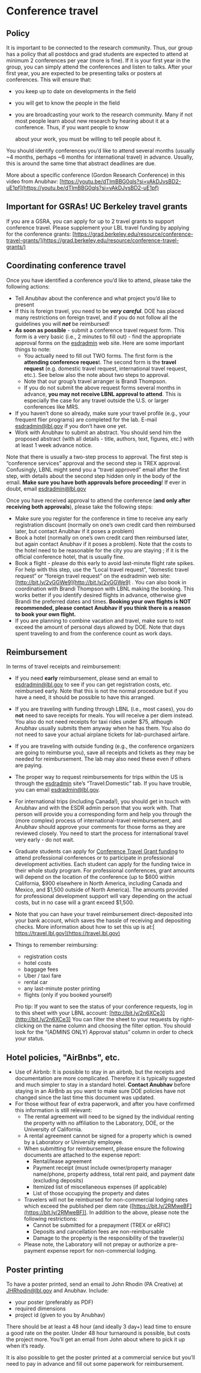 # Conference travel

## Policy

It is important to be connected to the research community. Thus, our group has a policy that all postdocs and grad students are expected to attend at minimum 2 conferences per year (more is fine). If it is your first year in the group, you can simply attend the conferences and listen to talks. After your first year, you are expected to be presenting talks or posters at conferences. This will ensure that:&#x20;

* you keep up to date on developments in the field
* you will get to know the people in the field
*   you are broadcasting your work to the research community. Many if not most people learn about new research by hearing about it at a conference. Thus, if you want people to know

    about your work, you must be willing to tell people about it.

You should identify conferences you’d like to attend several months (usually \~4 months, perhaps \~6 months for international travel) in advance. Usually, this is around the same time that abstract deadlines are due.

More about a specific conference (Gordon Research Conference) in this video from Anubhav: [https://youtu.be/dTlmBBG0qls?si=vAkDJvsBD2-uE1pf](https://youtu.be/dTlmBBG0qls?si=vAkDJvsBD2-uE1pf)

## Important for GSRAs! UC Berkeley travel grants

If you are a GSRA, you can apply for up to 2 travel grants to support conference travel. Please supplement your LBL travel funding by applying for the conference grants: [https://grad.berkeley.edu/resource/conference-travel-grants/](https://grad.berkeley.edu/resource/conference-travel-grants/)

## Coordinating conference travel

Once you have identified a conference you’d like to attend, please take the following actions:&#x20;

* Tell Anubhav about the conference and what project you’d like to present
* If this is foreign travel, you need to be _**very careful**_. DOE has placed many restrictions on foreign travel, and if you do not follow all the guidelines you will _**not**_ be reimbursed!
* **As soon as possible** - submit a conference travel request form. This form is a very basic (i.e., 2 minutes to fill out) - find the appropriate approval forms on the [esdradmin](https://sites.google.com/a/lbl.gov/esdradmin/?pli=1) web site. Here are some important things to note:
  * You actually need to fill out TWO forms. The first form is the **attending conference reques**t. The second form is the **travel request** (e.g. domestic travel request, international travel request, etc.). See below also the note about two steps to approval.
  * Note that our group’s travel arranger is Brandi Thompson.
  * If you do not submit the above request forms several months in advance, **you may not receive LBNL approval to attend**. This is especially the case for any travel outside the U.S. or larger conferences like MRS.&#x20;
* If you haven’t done so already, make sure your travel profile (e.g., your frequent flier programs) are completed for the lab. E-mail esdradmin@lbl.gov if you don’t have one yet.
* Work with Anubhav to submit an abstract. You should send him the proposed abstract (with all details - title, authors, text, figures, etc.) with at least 1 week advance notice.

Note that there is usually a two-step process to approval. The first step is “conference services” approval and the second step is TREX approval. Confusingly, LBNL might send you a “travel approved” email after the first step, with details about the second step hidden only in the body of the email. **Make sure you have both approvals before proceeding**! If ever in doubt, email esdradmin@lbl.gov&#x20;

Once you have received approval to attend the conference (**and only after receiving both approvals**), please take the following steps:

* Make sure you register for the conference in time to receive any early registration discount (normally on one’s own credit card then reimbursed later, but contact Anubhav if it poses a problem)
* Book a hotel (normally on one’s own credit card then reimbursed later, but again contact Anubhav if it poses a problem). Note that the costs to the hotel need to be reasonable for the city you are staying ; if it is the official conference hotel, that is usually fine.
* Book a flight - please do this early to avoid last-minute flight rate spikes. For help with this step, use the “Local travel request”, “domestic travel request” or “foreign travel request” on the esdradmin web site: [http://bit.ly/2vGGWe9](http://bit.ly/2vGGWe9) . You can also book in coordination with Brandi Thompson with LBNL making the booking. This works better if you identify desired flights in advance, otherwise give Brandi the preferred dates and times. **Booking your own flights is NOT recommended, please contact Anubhav if you think there is a reason to book your own flight.**
* If you are planning to combine vacation and travel, make sure to not exceed the amount of personal days allowed by DOE. Note that days spent traveling to and from the conference count as work days.

## Reimbursement

In terms of travel receipts and reimbursement:

* If you need **early** reimbursement, please send an email to esdradmin@lbl.gov to see if you can get registration costs, etc. reimbursed early. Note that this is not the normal procedure but if you have a need, it should be possible to have this arranged.
* If you are traveling with funding through LBNL (i.e., most cases), you do **not** need to save receipts for meals. You will receive a per diem instead. You also do not need receipts for taxi rides under $75, although Anubhav usually submits them anyway when he has them. You also do not need to save your actual airplane tickets for lab-purchased airfare.
* If you are traveling with outside funding (e.g., the conference organizers are going to reimburse you), save all receipts and tickets as they may be needed for reimbursement. The lab may also need these even if others are paying.
* The proper way to request reimbursements for trips within the US is through the [esdradmin](https://sites.google.com/a/lbl.gov/esdradmin/?pli=1) site’s “Travel:Domestic” tab. If you have trouble, you can email esdradmin@lbl.gov.
* For international trips (including Canada!), you should get in touch with Anubhav and with the ESDR admin person that you work with. That person will provide you a corresponding form and help you through the (more complex) process of international-travel reimbursement, and Anubhav should approve your comments for those forms as they are reviewed closely. You need to start the process for international travel very early - do not wait.
* Graduate students can apply for [Conference Travel Grant funding](https://grad.berkeley.edu/resource/conference-travel-grants/) to attend professional conferences or to participate in professional development activities. Each student can apply for the funding twice in their whole study program. For professional conferences, grant amounts will depend on the location of the conference (up to $600 within California, $900 elsewhere in North America, including Canada and Mexico, and $1,500 outside of North America). The amounts provided for professional development support will vary depending on the actual costs, but in no case will a grant exceed $1,500.
* Note that you can have your travel reimbursement direct-deposited into your bank account, which saves the hassle of receiving and depositing checks. More information about how to set this up is at:[ https://travel.lbl.gov](https://travel.lbl.gov)
*   Things to remember reimbursing:

    * registration costs
    * hotel costs
    * baggage fees
    * Uber / taxi fare
    * rental car
    * any last-minute poster printing
    * flights (only if you booked yourself)



    Pro tip: If you want to see the status of your conference requests, log in to this sheet with your LBNL account: [http://bit.ly/2n6XCe3](http://bit.ly/2n6XCe3) You can filter the sheet to your requests by right-clicking on the name column and choosing the filter option. You should look for the “(ADMINS ONLY) Approval status” column in order to check your status.

## Hotel policies, "AirBnbs", etc.

* Use of Airbnb: It is possible to stay in an airbnb, but the receipts and documentation are more complicated. Therefore it is typically suggested and much simpler to stay in a standard hotel.  **Contact Anubhav** before staying in an AirBnb as you want to make sure DOE policies have not changed since the last time this document was updated.
* For those without fear of extra paperwork, and after you have confirmed this information is still relevant:&#x20;
  * The rental agreement will need to be signed by the individual renting the property with no affiliation to the Laboratory, DOE, or the University of California.
  * A rental agreement cannot be signed for a property which is owned by a Laboratory or University employee.
  * When submitting for reimbursement, please ensure the following documents are attached to the expense report:
    * Rental/lease agreement
    * Payment receipt (must include owner/property manager name/phone, property address, total rent paid, and payment date (excluding deposits)
    * Itemized list of miscellaneous expenses (if applicable)
    * List of those occupying the property and dates
  * Travelers will not be reimbursed for non-commercial lodging rates which exceed the published per diem rate ([https://bit.ly/2RMweBF](https://bit.ly/2RMweBF)). In addition to the above, please note the following restrictions:
    * Cannot be submitted for a prepayment (TREX or eRFIC)
    * Deposits and cancellation fees are non-reimbursable
    * Damage to the property is the responsibility of the traveler(s)
  * Please note, the Laboratory will not prepay or authorize a pre-payment expense report for non-commercial lodging.

## Poster printing

To have a poster printed, send an email to John Rhodin (PA Creative) at [JHRhodin@lbl.gov](mailto:JHRhodin@lbl.gov) and Anubhav. Include:

* your poster (preferably as PDF)
* required dimensions
* project id (given to you by Anubhav)

There should be at least a 48 hour (and ideally 3 day+) lead time to ensure a good rate on the poster. Under 48 hour turnaround is possible, but costs the project more. You’ll get an email from John about where to pick it up when it’s ready.

It is also possible to get the poster printed at a commercial service but you’ll need to pay in advance and fill out some paperwork for reimbursement.
